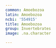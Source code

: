 ```yaml
---
common: Amoebozoa
latin: Amoebozoa
ncbi: '554915'
title: Amoebozoa
group: Invertebrates
image: .na.character

---
```

